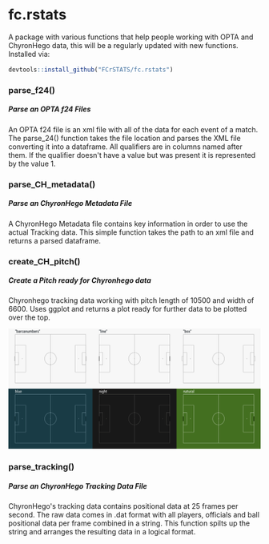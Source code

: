 # fc.rstats
A package with various functions that help people working with OPTA and ChyronHego data, this will be a regularly updated with new functions. Installed via: 

``` r
devtools::install_github("FCrSTATS/fc.rstats")
```

### parse_f24()
##### Parse an OPTA f24 Files 
An OPTA f24 file is an xml file with all of the data for each event of a match. The parse_24() function takes the file location and parses the XML file converting it into a dataframe. All qualifiers are in columns named after them. If the qualifier doesn't have a value but was present it is represented by the value 1.

### parse_CH_metadata()
##### Parse an ChyronHego Metadata File 
A ChyronHego Metadata file contains key information in order to use the actual Tracking data. This simple function takes the path to an xml file and returns a parsed dataframe.

### create_CH_pitch()
##### Create a Pitch ready for Chyronhego data
Chyronhego tracking data working with pitch length of 10500 and width of 6600. Uses ggplot and returns a plot ready for further data to be plotted over the top.   

![](https://github.com/FCrSTATS/fc.rstats/blob/master/images/CHpitchoptions.jpg)

### parse_tracking()
##### Parse an ChyronHego Tracking Data File 
ChyronHego's tracking data contains positional data at 25 frames per second. The raw data comes in .dat format with all players, officials and ball positional data per frame combined in a string. This function spilts up the string and arranges the resulting data in a logical format.  
